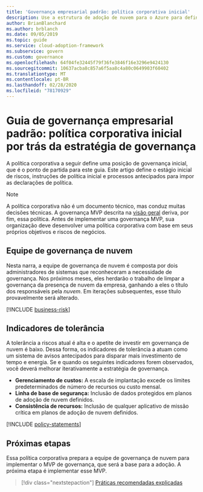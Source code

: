 ```yaml
---
title: 'Governança empresarial padrão: política corporativa inicial'
description: Use a estrutura de adoção de nuvem para o Azure para definir a posição de governança inicial, os riscos de estágio inicial, as instruções de política iniciais e os processos de imposição antecipada.
author: BrianBlanchard
ms.author: brblanch
ms.date: 09/05/2019
ms.topic: guide
ms.service: cloud-adoption-framework
ms.subservice: govern
ms.custom: governance
ms.openlocfilehash: 64f04fe32445f79f36fe3846f16e3296e9424130
ms.sourcegitcommit: 10637acba8c857a6f5aa8c4a80c0649903f60402
ms.translationtype: MT
ms.contentlocale: pt-BR
ms.lasthandoff: 02/28/2020
ms.locfileid: "78170929"
---
```

# <a name="standard-enterprise-governance-guide-initial-corporate-policy-behind-the-governance-strategy"></a>Guia de governança empresarial padrão: política corporativa inicial por trás da estratégia de governança

A política corporativa a seguir define uma posição de governança inicial, que é o ponto de partida para este guia. Este artigo define o estágio inicial de riscos, instruções de política inicial e processos antecipados para impor as declarações de política.

> [!NOTE]
>A política corporativa não é um documento técnico, mas conduz muitas decisões técnicas. A governança MVP descrita na [visão geral](./index.md) deriva, por fim, essa política. Antes de implementar uma governança MVP, sua organização deve desenvolver uma política corporativa com base em seus próprios objetivos e riscos de negócios.

## <a name="cloud-governance-team"></a>Equipe de governança de nuvem

Nesta narra, a equipe de governança de nuvem é composta por dois administradores de sistemas que reconheceram a necessidade de governança. Nos próximos meses, eles herdarão o trabalho de limpar a governança da presença de nuvem da empresa, ganhando a eles o título dos responsáveis pela _nuvem_. Em iterações subsequentes, esse título provavelmente será alterado.

[!INCLUDE [business-risk](../../../../includes/business-risks.md)]

## <a name="tolerance-indicators"></a>Indicadores de tolerância

A tolerância a riscos atual é alta e o apetite de investir em governança de nuvem é baixo. Dessa forma, os indicadores de tolerância a atuam como um sistema de avisos antecipados para disparar mais investimento de tempo e energia. Se e quando os seguintes indicadores forem observados, você deverá melhorar iterativamente a estratégia de governança.

- **Gerenciamento de custos:** A escala de implantação excede os limites predeterminados de número de recursos ou custo mensal.
- **Linha de base de segurança:** Inclusão de dados protegidos em planos de adoção de nuvem definidos.
- **Consistência de recursos:** Inclusão de qualquer aplicativo de missão crítica em planos de adoção de nuvem definidos.

[!INCLUDE [policy-statements](../../../../includes/policy-statements.md)]

## <a name="next-steps"></a>Próximas etapas

Essa política corporativa prepara a equipe de governança de nuvem para implementar o MVP de governança, que será a base para a adoção. A próxima etapa é implementar esse MVP.

> [!div class="nextstepaction"]
> [Práticas recomendadas explicadas](./prescriptive-guidance.md)
